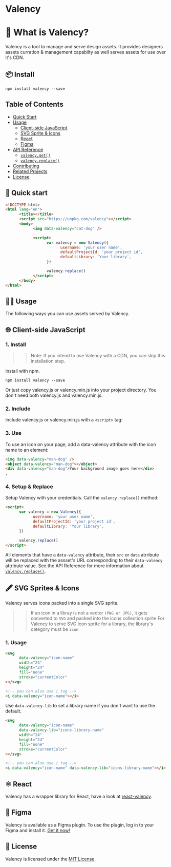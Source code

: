 # Valency

# 🤔 What is Valency?

Valency is a tool to manage and serve design assets. It provides designers assets curration & management capabilty as well serves assets for use over it's CDN.

## 📦 Install

```shell
npm install valency --save
```

## Table of Contents

- [Quick Start](#quick-start)
- [Usage](#usage)
     - [Client-side JavaScript](#🌐-client-side-javascript)
     - [SVG Sprite & Icons](#🖋-svg-sprites-&-icons)
     - [React](#⚛️-react)
     - [Figma](#🎏-figma)
- [API Reference](#api-reference)
     - [`valency.get()`](#valencygetattrs)
     - [`valency.replace()`](#valencyreplaceattrs)
- [Contributing](#contributing)
- [Related Projects](#related-projects)
- [License](#license)

## 🧪 Quick start

```html
<!DOCTYPE html>
<html lang="en">
      <title></title>
      <script src="https://unpkg.com/valency"></script>
      <body>
            <img data-valency="cat-dog" />

            <script>
                  var valency = new Valency({
                        username: 'your user name',
                        defaultProjectId: 'your project id',
                        defaultLibrary: 'Your library',
                  })

                  valency.replace()
            </script>
      </body>
</html>
```

## 👨‍🎨 Usage

The following ways you can use assets served by Valency.

## 🌐 Client-side JavaScript

### 1. Install

> > Note: If you intend to use Valency with a CDN, you can skip this installation step.

Install with npm.

```shell
npm install valency --save
```

Or just copy valency.js or valency.min.js into your project directory. You don't need both valency.js and valency.min.js.

### 2. Include

Include valency.js or valency.min.js with a `<script>` tag:

### 3. Use

To use an icon on your page, add a data-valency attribute with the icon name to an element:

```html
<img data-valency="man-dog" />
<object data-valency="man-dog"></object>
<div data-valency="man-dog">Your background image goes here</div>
,
```

### 4. Setup & Replace

Setup Valency with your credentials. Call the `valency.replace()` method:

```html
<script>
      var valency = new Valency({
            username: 'your user name',
            defaultProjectId: 'your project id',
            defaultLibrary: 'Your library',
      })

      valency.replace()
</script>
```

All elements that have a `data-valency` attribute, their `src` or `data` atrribute will be replaced with the assset's URL corresponding to their `data-valency` attribute value.
See the API Reference for more information about [`valency.replace()`](#valencyreplaceattrs).

## 🖋 SVG Sprites & Icons

Valency serves icons packed into a single SVG sprite.

> > If an icon in a libray is not a vector `(PNG or JPG)`, it gets converted to `SVG` and packed into the icons collection sprite
> > For Valency to serve SVG Icon sprite for a library, the library's category must be `icon`

### 1. Usage

```html
<svg
      data-valency="icon-name"
      width="24"
      height="24"
      fill="none"
      stroke="currentColor"
></svg>

<!-- you can also use i tag -->
<i data-valency="icon-name"></i>
```

Use `data-valency-lib` to set a library name if you don't want to use the default.

```html
<svg
      data-valency="icon-name"
      data-valency-lib="icons-library-name"
      width="24"
      height="24"
      fill="none"
      stroke="currentColor"
></svg>

<!-- you can also use i tag -->
<i data-valency="icon-name" data-valency-lib="icons-library-name"></i>
```

## ⚛️ React

Valency has a wrapper library for React, have a look at [react-valency](https://github.com/ValencyHQ/react/blob/master/LICENSE).

## 🎏 Figma

Valency is available as a Figma plugin. To use the plugin, log in to your Figma and install it. [Get it now!](https://www.figma.com/community/search?model_type=public_plugins&q=Valency)

## 🧾 License

Valency is licensed under the [MIT License](https://github.com/ValencyHQ/vanilla/blob/master/LICENSE).
